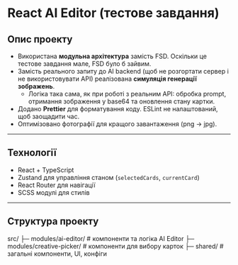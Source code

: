 # React AI Editor (тестове завдання)

## Опис проекту

- Використана **модульна архітектура** замість FSD. Оскільки це тестове завдання мале, FSD було б зайвим.  
- Замість реального запиту до AI backend (щоб не розгортати сервер і не використовувати API) реалізована **симуляція генерації зображень**.  
  - Логіка така сама, як при роботі з реальним API: обробка prompt, отримання зображення у base64 та оновлення стану картки.  
- Додано **Prettier** для форматування коду. ESLint не налаштований, щоб заощадити час. 
- Оптимізовано фотографії для кращого завантаження (png -> jpg).  

---

## Технології

- React + TypeScript  
- Zustand для управління станом (`selectedCards`, `currentCard`)  
- React Router для навігації  
- SCSS модулі для стилів   

---

## Структура проекту

src/
├─ modules/ai-editor/ # компоненти та логіка AI Editor
├─ modules/creative-picker/ # компоненти для вибору карток
├─ shared/ # загальні компоненти, UI, конфіги

